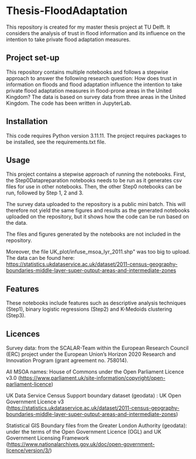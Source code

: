 # Thesis-FloodAdaptation
This repository is created for my master thesis project at TU Delft. It considers the analysis of trust in flood information and its influence on the intention to take private flood adaptation measures. 

## Project set-up
This repository contains multiple notebooks and follows a stepwise approach to answer the following research question: How does trust in information on floods and flood adaptation influence the intention to take private flood adaptation measures in flood-prone areas in the United Kingdom? The data is based on survey data from three areas in the United Kingdom. The code has been written in JupyterLab.

## Installation
This code requires Python version 3.11.11. The project requires packages to be installed, see the requirements.txt file. 

## Usage
This project contains a stepwise approach of running the notebooks. First, the Step0Datapreparation notebooks needs to be run as it generates csv files for use in other notebooks. Then, the other Step0 notebooks can be run, followed by Step 1, 2 and 3. 

The survey data uploaded to the repository is a public mini batch. This will therefore not yield the same figures and results as the generated notebooks uploaded on the repository, but it shows how the code can be run based on the data. 

The files and figures generated by the notebooks are not included in the repository.

Moreover, the file UK_plot/infuse_msoa_lyr_2011.shp" was too big to upload. The data can be found here: https://statistics.ukdataservice.ac.uk/dataset/2011-census-geography-boundaries-middle-layer-super-output-areas-and-intermediate-zones

## Features
These notebooks include features such as descriptive analysis techniques (Step1), binary logistic regressions (Step2) and K-Medoids clustering (Step3). 

## Licences

Survey data: from the SCALAR-Team within the European Research Council (ERC) project under the European Union’s Horizon 2020 Research and Innovation Program (grant agreement no. 758014). 

All MSOA names: House of Commons under the Open Parliament Licence v3.0 (https://www.parliament.uk/site-information/copyright/open-parliament-licence)

UK Data Service Census Support boundary dataset (geodata) : UK Open Government Licence v3 (https://statistics.ukdataservice.ac.uk/dataset/2011-census-geography-boundaries-middle-layer-super-output-areas-and-intermediate-zones)

Statistical GIS Boundary files from the Greater London Authority (geodata): under the terms of the Open Government Licence (OGL) and UK Government Licensing Framework (https://www.nationalarchives.gov.uk/doc/open-government-licence/version/3/)




